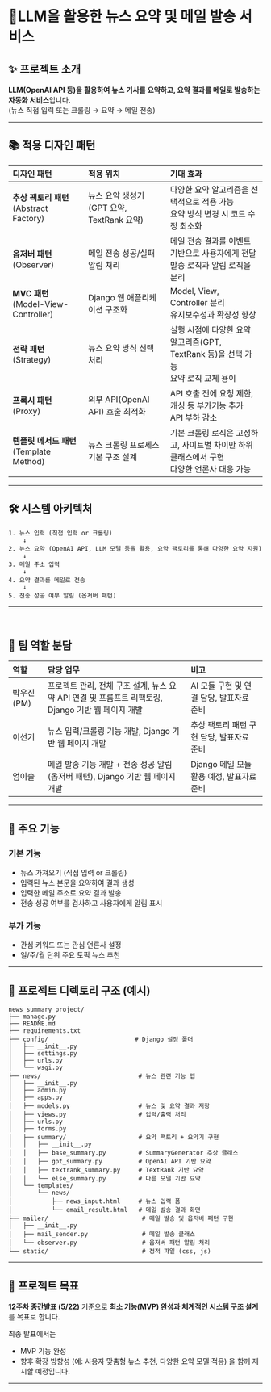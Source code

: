 # 📰LLM을 활용한 뉴스 요약 및 메일 발송 서비스<br>

## ✨ 프로젝트 소개


**LLM(OpenAI API 등)을 활용하여 뉴스 기사를 요약하고, 요약 결과를 메일로 발송하는 자동화 서비스**입니다.<br>
(뉴스 직접 입력 또는 크롤링 → 요약 → 메일 전송)
<br>

---

## 📚 적용 디자인 패턴

| 디자인 패턴                             | 적용 위치                           | 기대 효과                                                     |
| :--------------------------------- | :------------------------------ | :-------------------------------------------------------- |
| **추상 팩토리 패턴** (Abstract Factory)   | 뉴스 요약 생성기 (GPT 요약, TextRank 요약) | 다양한 요약 알고리즘을 선택적으로 적용 가능<br>요약 방식 변경 시 코드 수정 최소화          |
| **옵저버 패턴** (Observer)              | 메일 전송 성공/실패 알림 처리               | 메일 전송 결과를 이벤트 기반으로 사용자에게 전달<br>발송 로직과 알림 로직을 분리           |
| **MVC 패턴** (Model-View-Controller) | Django 웹 애플리케이션 구조화             | Model, View, Controller 분리<br>유지보수성과 확장성 향상  |
| **전략 패턴** (Strategy)               | 뉴스 요약 방식 선택 처리                  | 실행 시점에 다양한 요약 알고리즘(GPT, TextRank 등)을 선택 가능<br>요약 로직 교체 용이 |
| **프록시 패턴** (Proxy)                 | 외부 API(OpenAI API) 호출 최적화       | API 호출 전에 요청 제한, 캐싱 등 부가기능 추가<br>API 부하 감소                |
| **템플릿 메서드 패턴** (Template Method)   | 뉴스 크롤링 프로세스 기본 구조 설계            | 기본 크롤링 로직은 고정하고, 사이트별 차이만 하위 클래스에서 구현<br>다양한 언론사 대응 가능    |

---


## 🛠️ 시스템 아키텍처

```plaintext
1. 뉴스 입력 (직접 입력 or 크롤링)
    ↓
2. 뉴스 요약 (OpenAI API, LLM 모델 등을 활용, 요약 팩토리를 통해 다양한 요약 지원)
    ↓
3. 메일 주소 입력
    ↓
4. 요약 결과를 메일로 전송
    ↓
5. 전송 성공 여부 알림 (옵저버 패턴)
```

--- 

<br>

## 👥 팀 역할 분담

| 역할        | 담당 업무                           | 비고                 |
| :-------- | :------------------------------ | :----------------- |
| 박우진 (PM)   | 프로젝트 관리, 전체 구조 설계, 뉴스 요약 API 연결 및 프롬프트 리팩토링, Django 기반 웹 페이지 개발 | AI 모듈 구현 및 연결 담당, 발표자료 준비 |
| 이선기 | 뉴스 입력/크롤링 기능 개발, Django 기반 웹 페이지 개발 | 추상 팩토리 패턴 구현 담당, 발표자료 준비    |
| 엄이슬 | 메일 발송 기능 개발 + 전송 성공 알림 (옵저버 패턴), Django 기반 웹 페이지 개발 | Django 메일 모듈 활용 예정, 발표자료 준비 |

---

## 🎯 주요 기능

### 기본 기능

* 뉴스 가져오기 (직접 입력 or 크롤링)
* 입력된 뉴스 본문을 요약하여 결과 생성
* 입력한 메일 주소로 요약 결과 발송
* 전송 성공 여부를 검사하고 사용자에게 알림 표시

### 부가 기능

* 관심 키워드 또는 관심 언론사 설정
* 일/주/월 단위 주요 토픽 뉴스 추천

---

## 📂 프로젝트 디렉토리 구조 (예시)

```plaintext
news_summary_project/
├── manage.py
├── README.md
├── requirements.txt
├── config/                        # Django 설정 폴더
│   ├── __init__.py
│   ├── settings.py
│   ├── urls.py
│   └── wsgi.py
├── news/                           # 뉴스 관련 기능 앱
│   ├── __init__.py
│   ├── admin.py
│   ├── apps.py
│   ├── models.py                   # 뉴스 및 요약 결과 저장
│   ├── views.py                    # 입력/출력 처리
│   ├── urls.py
│   ├── forms.py
│   ├── summary/                    # 요약 팩토리 + 요약기 구현
│   │   ├── __init__.py
│   │   ├── base_summary.py         # SummaryGenerator 추상 클래스
│   │   ├── gpt_summary.py          # OpenAI API 기반 요약
│   │   ├── textrank_summary.py     # TextRank 기반 요약
│   │   └── else_summary.py         # 다른 모델 기반 요약
│   └── templates/
│       └── news/
│           ├── news_input.html     # 뉴스 입력 폼
│           └── email_result.html   # 메일 발송 결과 화면
├── mailer/                          # 메일 발송 및 옵저버 패턴 구현
│   ├── __init__.py
│   ├── mail_sender.py               # 메일 발송 클래스
│   └── observer.py                  # 옵저버 패턴 알림 처리
└── static/                          # 정적 파일 (css, js)
```

---

## 🏁 프로젝트 목표

**12주차 중간발표 (5/22)** 기준으로 **최소 기능(MVP) 완성과 체계적인 시스템 구조 설계**를 목표로 합니다.

최종 발표에서는

* MVP 기능 완성
* 향후 확장 방향성 (예: 사용자 맞춤형 뉴스 추천, 다양한 요약 모델 적용)
  을 함께 제시할 예정입니다.

---